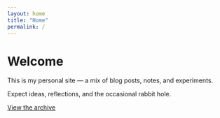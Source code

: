 ```yaml
---
layout: home
title: "Home"
permalink: /
---
```


# Welcome

This is my personal site — a mix of blog posts, notes, and experiments. 

Expect ideas, reflections, and the occasional rabbit hole.

[View the archive](/year-archive/)
